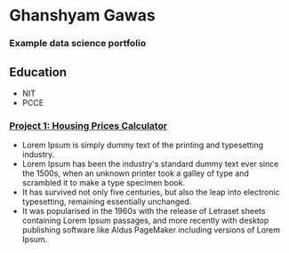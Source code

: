 # Ghanshyam Gawas
### Example data science portfolio

## Education
- NIT
- PCCE

### [Project 1: Housing Prices Calculator](https://pages.github.com/)

- Lorem Ipsum is simply dummy text of the printing and typesetting industry. 
- Lorem Ipsum has been the industry's standard dummy text ever since the 1500s, when an unknown printer took a galley of type and scrambled it to make a type specimen book. 
- It has survived not only five centuries, but also the leap into electronic typesetting, remaining essentially unchanged.
- It was popularised in the 1960s with the release of Letraset sheets containing Lorem Ipsum passages, and more recently with desktop publishing software like Aldus PageMaker including versions of Lorem Ipsum.
